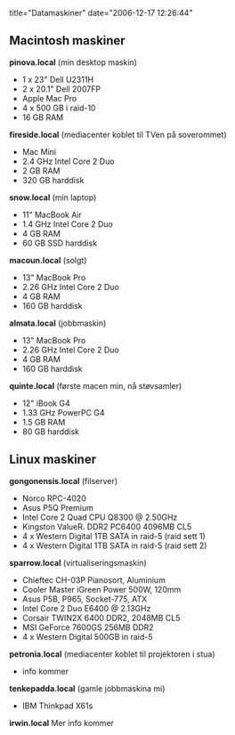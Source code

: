 title="Datamaskiner"
date="2006-12-17 12:26:44"
<h2>Macintosh maskiner</h2>
<strong>pinova.local</strong> (min desktop maskin)
<ul>
	<li>1 x 23" Dell U2311H</li>
	<li>2 x 20.1" Dell 2007FP</li>
	<li>Apple Mac Pro</li>
	<li>4 x 500 GB i raid-10</li>
	<li>16 GB RAM</li>
</ul>
<strong>fireside.local</strong> (mediacenter koblet til TVen på soverommet)
<ul>
	<li>Mac Mini</li>
	<li>2.4 GHz Intel Core 2 Duo</li>
	<li>2 GB RAM</li>
	<li>320 GB harddisk</li>
</ul>
<strong>snow.local</strong> (min laptop)
<ul>
	<li>11" MacBook Air</li>
	<li>1.4 GHz Intel Core 2 Duo</li>
	<li>4 GB RAM</li>
	<li>60 GB SSD harddisk</li>
</ul>
<strong>macoun.local</strong> (solgt)
<ul>
	<li>13" MacBook Pro</li>
	<li>2.26 GHz Intel Core 2 Duo</li>
	<li>4 GB RAM</li>
	<li>160 GB harddisk</li>
</ul>
<strong>almata.local</strong> (jobbmaskin)
<ul>
	<li>13" MacBook Pro</li>
	<li>2.26 GHz Intel Core 2 Duo</li>
	<li>4 GB RAM</li>
	<li>160 GB harddisk</li>
</ul>
<strong>quinte.local</strong> (første macen min, nå støvsamler)
<ul>
	<li>12" iBook G4</li>
	<li>1.33 GHz PowerPC G4</li>
	<li>1.5 GB RAM</li>
	<li>80 GB harddisk</li>
</ul>
<h2>Linux maskiner</h2>
<strong>gongonensis.local</strong> (filserver)
<ul>
	<li>Norco RPC-4020</li>
	<li>Asus P5Q Premium</li>
	<li>Intel Core 2 Quad CPU Q8300  @ 2.50GHz</li>
	<li>Kingston ValueR. DDR2 PC6400 4096MB CL5</li>
	<li>4 x Western Digital 1TB SATA in raid-5 (raid sett 1)</li>
	<li>4 x Western Digital 1TB SATA in raid-5 (raid sett 2)</li>
</ul>
<strong>sparrow.local</strong> (virtualiseringsmaskin)
<ul>
	<li>Chieftec CH-03P Pianosort, Aluminium</li>
	<li>Cooler Master iGreen Power 500W, 120mm</li>
	<li>Asus P5B, P965, Socket-775, ATX</li>
	<li>Intel Core 2 Duo E6400 @ 2.13GHz</li>
	<li>Corsair TWIN2X 6400 DDR2, 2048MB CL5</li>
	<li>MSI GeForce 7600GS 256MB DDR2</li>
	<li>4 x Western Digital 500GB in raid-5</li>
</ul>
<strong>petronia.local</strong> (mediacenter koblet til projektoren i stua)
<ul>
	<li>info kommer</li>
</ul>
<strong>tenkepadda.local</strong> (gamle jobbmaskina mi)
<ul>
	<li>IBM Thinkpad X61s</li>
</ul>
<strong>irwin.local</strong>
Mer info kommer
